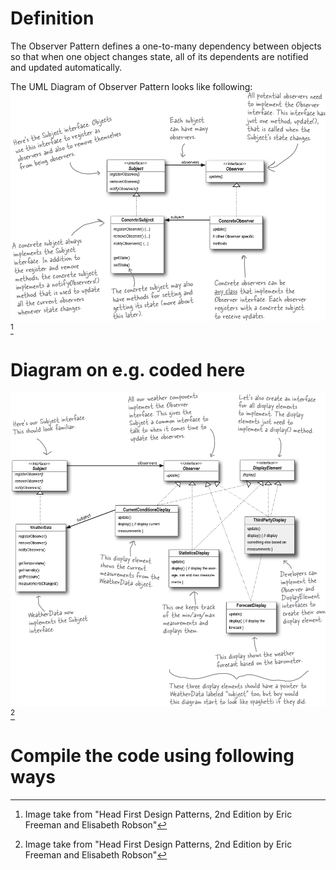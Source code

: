 # Definition
The Observer Pattern defines a one-to-many dependency between objects so that when one object changes state, all of its dependents are notified and updated automatically.

The UML Diagram of Observer Pattern looks like following:
![UML Diagram of Observer Patter](/observer-pattern/obspattern.png)[^1]

# Diagram on e.g. coded here
![Weather-O-Rama App](/observer-pattern/weatherorama.png)[^1]

# Compile the code using following ways
<!--- `g++ -std=c++11 test.cpp duck.cpp flyBehavior.cpp quackBehavior.cpp`

or

`g++ -c -std=c++11 test.cpp duck.cpp flyBehavior.cpp quackBehavior.cpp`

`g++ -std=c++11 test.o duck.o flyBehavior.o quackBehavior.o`

and run the generated executable `a.out`. --->


[^1]: Image take from "Head First Design Patterns, 2nd Edition by Eric Freeman and Elisabeth Robson"